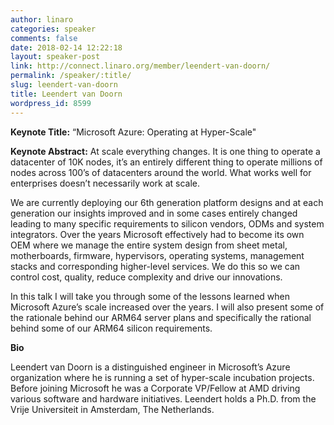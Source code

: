 ```yaml
---
author: linaro
categories: speaker
comments: false
date: 2018-02-14 12:22:18
layout: speaker-post
link: http://connect.linaro.org/member/leendert-van-doorn/
permalink: /speaker/:title/
slug: leendert-van-doorn
title: Leendert van Doorn
wordpress_id: 8599
---
```


**Keynote Title:** “Microsoft Azure: Operating at Hyper-Scale"

**Keynote Abstract:**
At scale everything changes. It is one thing to operate a datacenter of 10K nodes, it’s an entirely different thing to operate millions of nodes across 100’s of datacenters around the world. What works well for enterprises doesn’t necessarily work at scale.

We are currently deploying our 6th generation platform designs and at each generation our insights improved and in some cases entirely changed leading to many specific requirements to silicon vendors, ODMs and system integrators. Over the years Microsoft effectively had to become its own OEM where we manage the entire system design from sheet metal, motherboards, firmware, hypervisors, operating systems, management stacks and corresponding higher-level services. We do this so we can control cost, quality, reduce complexity and drive our innovations.

In this talk I will take you through some of the lessons learned when Microsoft Azure’s scale increased over the years. I will also present some of the rationale behind our ARM64 server plans and specifically the rational behind some of our ARM64 silicon requirements.

**Bio**

Leendert van Doorn is a distinguished engineer in Microsoft’s Azure organization where he is running a set of hyper-scale incubation projects. Before joining Microsoft he was a Corporate VP/Fellow at AMD driving various software and hardware initiatives. Leendert holds a Ph.D. from the Vrije Universiteit in Amsterdam, The Netherlands.